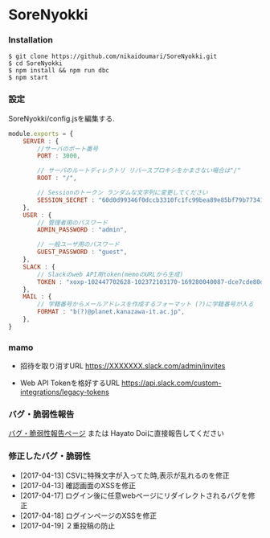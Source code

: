 # SoreNyokki

### Installation
```
$ git clone https://github.com/nikaidoumari/SoreNyokki.git
$ cd SoreNyokki
$ npm install && npm run dbc
$ npm start
```
### 設定
SoreNyokki/config.jsを編集する.
```javascript
module.exports = {
	SERVER : {
 		//サーバのポート番号
		PORT : 3000,

 		// サーバのルートディレクトリ リバースプロキシをかまさない場合は"/"
		ROOT : "/",

		// Sessionのトークン ランダムな文字列に変更してください
		SESSION_SECRET : "60d0d99346f0dccb3310fc1fc99bea89e85bf79b77341dd618fdb6e2c6979a33",
	},
	USER : {
		// 管理者用のパスワード
		ADMIN_PASSWORD : "admin",

		// 一般ユーザ用のパスワード
		GUEST_PASSWORD : "guest",
	},
	SLACK : {
		// Slackのweb API用token(memoのURLから生成)
		TOKEN : "xoxp-102447702628-102372103170-169280040087-dce7cde80d9a29d0d0dd27a6d32f7387",
	},
	MAIL : {
		// 学籍番号からメールアドレスを作成するフォーマット (?)に学籍番号が入る
		FORMAT : "b(?)@planet.kanazawa-it.ac.jp",
	},
}
```
### mamo
- 招待を取り消すURL
https://XXXXXXX.slack.com/admin/invites

- Web API Tokenを格好するURL
https://api.slack.com/custom-integrations/legacy-tokens

### バグ・脆弱性報告
[バグ・脆弱性報告ページ](https://github.com/nikaidoumari/SoreNyokki/issues/2) または Hayato Doiに直接報告してください

### 修正したバグ・脆弱性
- [2017-04-13] CSVに特殊文字が入ってた時,表示が乱れるのを修正
- [2017-04-13] 確認画面のXSSを修正
- [2017-04-17] ログイン後に任意webページにリダイレクトされるバグを修正
- [2017-04-18] ログインページのXSSを修正
- [2017-04-19] ２重投稿の防止

